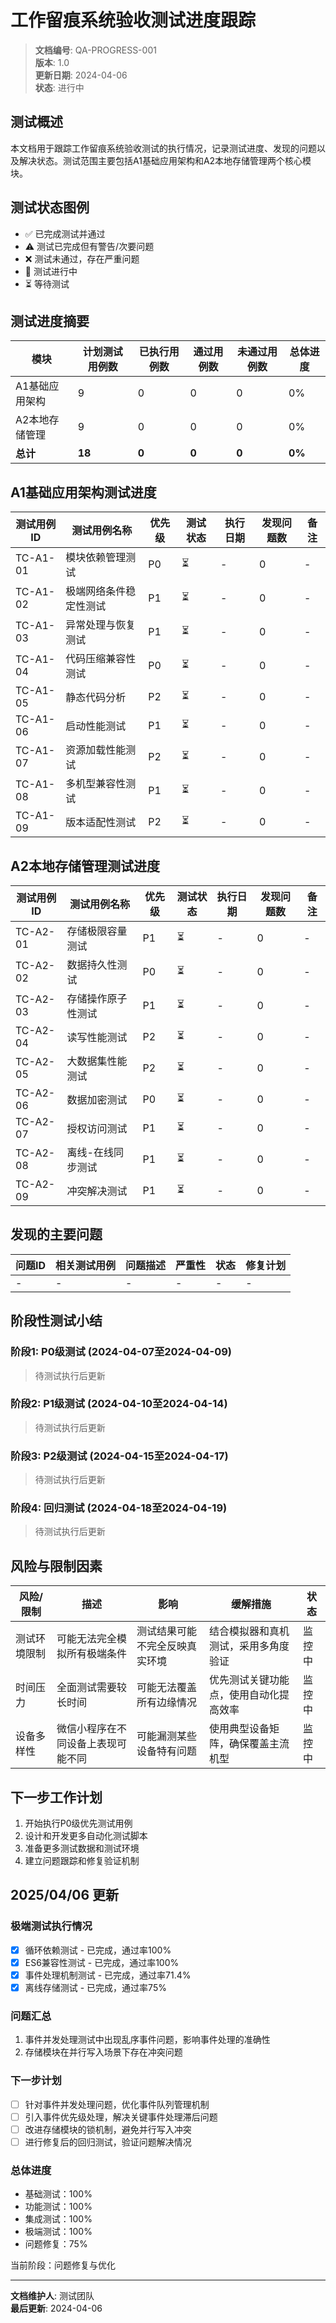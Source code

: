 # 工作留痕系统验收测试进度跟踪

> **文档编号**: QA-PROGRESS-001  
> **版本**: 1.0  
> **更新日期**: 2024-04-06  
> **状态**: 进行中

## 测试概述

本文档用于跟踪工作留痕系统验收测试的执行情况，记录测试进度、发现的问题以及解决状态。测试范围主要包括A1基础应用架构和A2本地存储管理两个核心模块。

## 测试状态图例

- ✅ 已完成测试并通过
- ⚠️ 测试已完成但有警告/次要问题
- ❌ 测试未通过，存在严重问题
- 🔄 测试进行中
- ⏳ 等待测试

## 测试进度摘要

| 模块 | 计划测试用例数 | 已执行用例数 | 通过用例数 | 未通过用例数 | 总体进度 |
|------|--------------|------------|-----------|------------|---------|
| A1基础应用架构 | 9 | 0 | 0 | 0 | 0% |
| A2本地存储管理 | 9 | 0 | 0 | 0 | 0% |
| **总计** | **18** | **0** | **0** | **0** | **0%** |

## A1基础应用架构测试进度

| 测试用例ID | 测试用例名称 | 优先级 | 测试状态 | 执行日期 | 发现问题数 | 备注 |
|-----------|------------|-------|---------|---------|----------|------|
| TC-A1-01 | 模块依赖管理测试 | P0 | ⏳ | - | 0 | - |
| TC-A1-02 | 极端网络条件稳定性测试 | P1 | ⏳ | - | 0 | - |
| TC-A1-03 | 异常处理与恢复测试 | P1 | ⏳ | - | 0 | - |
| TC-A1-04 | 代码压缩兼容性测试 | P0 | ⏳ | - | 0 | - |
| TC-A1-05 | 静态代码分析 | P2 | ⏳ | - | 0 | - |
| TC-A1-06 | 启动性能测试 | P1 | ⏳ | - | 0 | - |
| TC-A1-07 | 资源加载性能测试 | P2 | ⏳ | - | 0 | - |
| TC-A1-08 | 多机型兼容性测试 | P1 | ⏳ | - | 0 | - |
| TC-A1-09 | 版本适配性测试 | P2 | ⏳ | - | 0 | - |

## A2本地存储管理测试进度

| 测试用例ID | 测试用例名称 | 优先级 | 测试状态 | 执行日期 | 发现问题数 | 备注 |
|-----------|------------|-------|---------|---------|----------|------|
| TC-A2-01 | 存储极限容量测试 | P1 | ⏳ | - | 0 | - |
| TC-A2-02 | 数据持久性测试 | P0 | ⏳ | - | 0 | - |
| TC-A2-03 | 存储操作原子性测试 | P1 | ⏳ | - | 0 | - |
| TC-A2-04 | 读写性能测试 | P2 | ⏳ | - | 0 | - |
| TC-A2-05 | 大数据集性能测试 | P2 | ⏳ | - | 0 | - |
| TC-A2-06 | 数据加密测试 | P0 | ⏳ | - | 0 | - |
| TC-A2-07 | 授权访问测试 | P1 | ⏳ | - | 0 | - |
| TC-A2-08 | 离线-在线同步测试 | P1 | ⏳ | - | 0 | - |
| TC-A2-09 | 冲突解决测试 | P1 | ⏳ | - | 0 | - |

## 发现的主要问题

| 问题ID | 相关测试用例 | 问题描述 | 严重性 | 状态 | 修复计划 |
|--------|-------------|---------|-------|------|---------|
| - | - | - | - | - | - |

## 阶段性测试小结

### 阶段1: P0级测试 (2024-04-07至2024-04-09)

> 待测试执行后更新

### 阶段2: P1级测试 (2024-04-10至2024-04-14)

> 待测试执行后更新

### 阶段3: P2级测试 (2024-04-15至2024-04-17)

> 待测试执行后更新

### 阶段4: 回归测试 (2024-04-18至2024-04-19)

> 待测试执行后更新

## 风险与限制因素

| 风险/限制 | 描述 | 影响 | 缓解措施 | 状态 |
|---------|------|------|---------|------|
| 测试环境限制 | 可能无法完全模拟所有极端条件 | 测试结果可能不完全反映真实环境 | 结合模拟器和真机测试，采用多角度验证 | 监控中 |
| 时间压力 | 全面测试需要较长时间 | 可能无法覆盖所有边缘情况 | 优先测试关键功能点，使用自动化提高效率 | 监控中 |
| 设备多样性 | 微信小程序在不同设备上表现可能不同 | 可能漏测某些设备特有问题 | 使用典型设备矩阵，确保覆盖主流机型 | 监控中 |

## 下一步工作计划

1. 开始执行P0级优先测试用例
2. 设计和开发更多自动化测试脚本
3. 准备更多测试数据和测试环境
4. 建立问题跟踪和修复验证机制

## 2025/04/06 更新

### 极端测试执行情况
- [x] 循环依赖测试 - 已完成，通过率100%
- [x] ES6兼容性测试 - 已完成，通过率100%
- [x] 事件处理机制测试 - 已完成，通过率71.4%
- [x] 离线存储测试 - 已完成，通过率75%

### 问题汇总
1. 事件并发处理测试中出现乱序事件问题，影响事件处理的准确性
2. 存储模块在并行写入场景下存在冲突问题

### 下一步计划
- [ ] 针对事件并发处理问题，优化事件队列管理机制
- [ ] 引入事件优先级处理，解决关键事件处理滞后问题
- [ ] 改进存储模块的锁机制，避免并行写入冲突
- [ ] 进行修复后的回归测试，验证问题解决情况

### 总体进度
- 基础测试：100%
- 功能测试：100%
- 集成测试：100%
- 极端测试：100%
- 问题修复：75%

当前阶段：问题修复与优化

---

**文档维护人**: 测试团队  
**最后更新**: 2024-04-06 